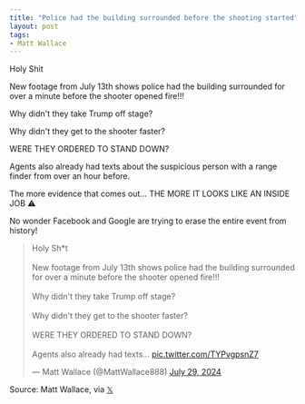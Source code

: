 ```yaml
---
title: "Police had the building surrounded before the shooting started"
layout: post
tags:
- Matt Wallace
---
```


Holy Shit

New footage from July 13th shows police had the building surrounded for over a minute before the shooter opened fire!!!

Why didn't they take Trump off stage?

Why didn't they get to the shooter faster?

WERE THEY ORDERED TO STAND DOWN?

Agents also already had texts about the suspicious person with a range finder from over an hour before.

The more evidence that comes out… THE MORE IT LOOKS LIKE AN INSIDE JOB ⚠️

No wonder Facebook and Google are trying to erase the entire event from history!

<blockquote class="twitter-tweet"><p lang="en" dir="ltr">Holy Sh*t<br /><br />New footage from July 13th shows police had the building surrounded for over a minute before the shooter opened fire!!!<br /><br />Why didn&#39;t they take Trump off stage?<br /><br />Why didn&#39;t they get to the shooter faster?<br /><br />WERE THEY ORDERED TO STAND DOWN?<br /><br />Agents also already had texts… <a href="https://t.co/TYPvgpsnZ7">pic.twitter.com/TYPvgpsnZ7</a></p>&mdash; Matt Wallace (@MattWallace888) <a href="https://twitter.com/MattWallace888/status/1817974245407781119?ref_src=twsrc%5Etfw">July 29, 2024</a></blockquote> <script async src="https://platform.twitter.com/widgets.js" charset="utf-8"></script>

Source: Matt Wallace, via [𝕏](https://x.com)
